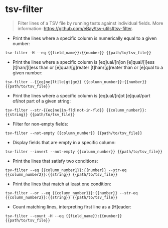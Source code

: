 # tsv-filter

> Filter lines of a TSV file by running tests against individual fields.
> More information: <https://github.com/eBay/tsv-utils#tsv-filter>.

- Print the lines where a specific column is numerically equal to a given number:

`tsv-filter -H --eq {{field_name}}:{{number}} {{path/to/tsv_file}}`

- Print the lines where a specific column is [eq]ual/[n]on [e]qual/[l]ess [t]han/[l]ess than or [e]qual/[g]reater [t]han/[g]reater than or [e]qual to a given number:

`tsv-filter --{{eq|ne|lt|le|gt|ge}} {{column_number}}:{{number}} {{path/to/tsv_file}}`

- Print the lines where a specific column is [eq]ual/[n]ot [e]qual/part of/not part of a given string:

`tsv-filter --str-{{eq|ne|in-fld|not-in-fld}} {{column_number}}:{{string}} {{path/to/tsv_file}}`

- Filter for non-empty fields:

`tsv-filter --not-empty {{column_number}} {{path/to/tsv_file}}`

- Display fields that are empty in a specific column:

`tsv-filter --invert --not-empty {{column_number}} {{path/to/tsv_file}}`

- Print the lines that satisfy two conditions:

`tsv-filter --eq {{column_number1}}:{{number}} --str-eq {{column_number2}}:{{string}} {{path/to/tsv_file}}`

- Print the lines that match at least one condition:

`tsv-filter --or --eq {{column_number1}}:{{number}} --str-eq {{column_number2}}:{{string}} {{path/to/tsv_file}}`

- Count matching lines, interpreting first line as a [H]eader:

`tsv-filter --count -H --eq {{field_name}}:{{number}} {{path/to/tsv_file}}`
